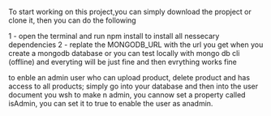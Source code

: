 To start working on this project,you can simply download the propject or clone it, then you can do the following

1 - open the terminal and run npm install to install all nessecary dependencies
2 - replate the MONGODB_URL with the url you get when you create a mongodb database or you can test locally with mongo db cli (offline) and everyting will be just fine
    and then evrything works fine

  to enble an admin user who can upload product, delete product and  has access to all products;
      simply go into your database and then into the user document you wsh to make n admin,
      you cannow set a property called isAdmin, you can set it to true to enable the user as anadmin.
